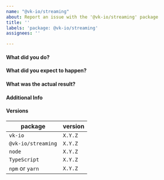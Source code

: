 ```yaml
---
name: "@vk-io/streaming"
about: Report an issue with the '@vk-io/streaming' package
title: ''
labels: 'package: @vk-io/streaming'
assignees: ''

---
```


<!-- This template is for bug reports. -->

#### What did you do?


#### What did you expect to happen?


#### What was the actual result?


#### Additional Info


#### Versions

| package                            | version |
| ---------------------------------- | ------- |
| `vk-io`                            | `X.Y.Z` |
| `@vk-io/streaming`                 | `X.Y.Z` |
| `node`                             | `X.Y.Z` |
| `TypeScript`                       | `X.Y.Z` |
| `npm` or `yarn`                    | `X.Y.Z` |
